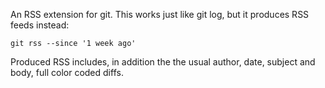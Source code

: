 An RSS extension for git.  This works just like git log, but it produces RSS feeds instead:

    git rss --since '1 week ago'

Produced RSS includes, in addition the the usual author, date, subject and
body, full color coded diffs.

